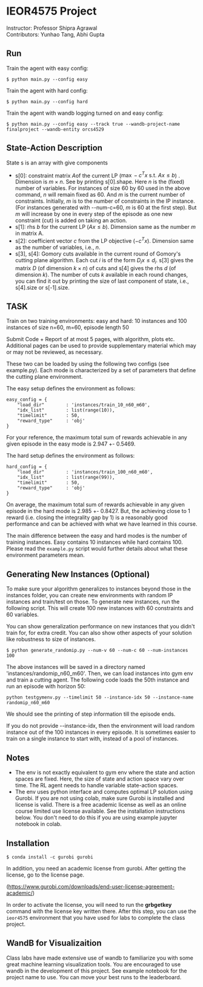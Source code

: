 # IEOR4575 Project
Instructor: Professor Shipra Agrawal\
Contributors: Yunhao Tang, Abhi Gupta

## Run

Train the agent with easy config:
```
$ python main.py --config easy
```

Train the agent with hard config:
```
$ python main.py --config hard
```

Train the agent with wandb logging turned on and easy config:
```
$ python main.py --config easy --track true --wandb-project-name finalproject --wandb-entity orcs4529
```

## State-Action Description

State s is an array with give components

* s[0]:  constraint matrix $A$of the current LP ($\max  -c^Tx \text{ s.t. }Ax \le  b$) . Dimension is $m \times n$. See by printing s[0].shape. Here $n$ is the (fixed) number of variables. For instances of size 60 by 60 used in the above command, $n$ will remain fixed as 60. And $m$ is the current number of constraints. Initially, $m$ is to the number of constraints in the IP instance. (For instances generated with --num-c=60, $m$ is 60 at the first step).  But $m$ will increase by one in every step of the episode as one new constraint (cut) is added on taking an action.
* s[1]: rhs $b$ for the current LP ($Ax\le b$). Dimension same as the number $m$ in matrix A.
* s[2]: coefficient vector $c$ from the LP objective ($-c^Tx$). Dimension same as the number of variables, i.e., $n$.
* s[3],  s[4]: Gomory cuts available in the current round of Gomory's cutting plane algorithm. Each cut $i$ is of the form $D_i x\le d_i$.   s[3] gives the matrix $D$ (of dimension $k \times n$) of cuts and s[4] gives the rhs $d$ (of dimension $k$). The number of cuts $k$ available in each round changes, you can find it out by printing the size of last component of state, i.e., s[4].size or s[-1].size.


## TASK
Train on two training environments: easy and hard:
 10 instances and 
100 instances 
of size n=60, m=60, episode length 50

Submit Code + Report of at most 5 pages, with algorithm, plots etc.
Additional pages can be used to provide supplementary material which may or may not be reviewed, as necessary.

These two can be loaded by using the following two configs (see example.py). Each mode is characterized by a set of parameters that define the cutting plane environment.

The easy setup defines the environment as follows:
```
easy_config = {
    "load_dir"        : 'instances/train_10_n60_m60',
    "idx_list"        : list(range(10)),
    "timelimit"       : 50,
    "reward_type"     : 'obj'
}
```
For your reference, the maximum total sum of rewards achievable in any given episode in the easy mode is 2.947 +- 0.5469.


The hard setup defines the environment as follows:
```
hard_config = {
    "load_dir"        : 'instances/train_100_n60_m60',
    "idx_list"        : list(range(99)),
    "timelimit"       : 50,
    "reward_type"     : 'obj'
}
```
On average, the maximum total sum of rewards achievable in any given episode in the hard mode is 2.985 +- 0.8427. But, the achieving close to 1 reward (i.e. closing the integrality gap by 1) is a reasonably good performance and can be achieved with what we have learned in this course.

The main difference between the easy and hard modes is the number of training instances. Easy contains 10 instances while hard contains 100. Please read the ```example.py``` script would further details about what these environment parameters mean. 

## Generating New Instances (Optional)

To make sure your algorithm generalizes to instances beyond those in the instances folder, you can create new environments with random IP instances and train/test on those. To generate new instances, run the following script. This will create 100 new instances with 60 constraints and 60 variables.

You can show generalization performance on new instances that you didn't train for, for extra credit. You can also show other aspects of your solution like robustness to size of instances. 

```
$ python generate_randomip.py --num-v 60 --num-c 60 --num-instances 100
```

The above instances will be saved in a directory named 'instances/randomip_n60_m60'. Then, we can load instances into gym env and train a cutting agent. The following code loads the 50th instance and run an episode with horizon 50:

```
python testgymenv.py --timelimit 50 --instance-idx 50 --instance-name randomip_n60_m60
```

We should see the printing of step information till the episode ends.

If you do not provide --instance-idx, then the environment will load random instance out of the 100 instances in every episode. It is sometimes easier to train on a single instance to start with, instead of a pool of instances.

## Notes

- The env is not exactly equivalent to gym env where the state and action spaces are fixed. Here, the size of state and action space vary over time. The RL agent needs to handle variable state-action spaces.
- The env uses python interface and computes optimal LP solution using Gurobi. If you are not using colab, make sure Gurobi is installed and license is valid. There is a free academic license as well as an online course limited use license available. See the installation instructions below. You don't need to do this if you are using example jupyter notebook in colab. 

## Installation
```
$ conda install -c gurobi gurobi
```

In addition, you need an academic license from gurobi. After getting the license, go to the license page.

(https://www.gurobi.com/downloads/end-user-license-agreement-academic/)

 In order to activate the license, you will need to run the **grbgetkey** command with the license key written there. After this step, you can use the `ieor4575` environment that you have used for labs to complete the class project.

## WandB for Visualizaition
Class labs have made extensive use of wandb to familiarize you with some great machine learning visualization tools. You are encouraged to use wandb in the development of this project. See example notebook for the project name to use. You can move your best runs to the leaderboard. 

